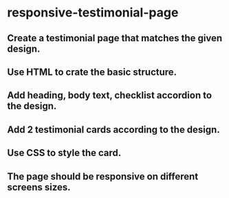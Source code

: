 # responsive-testimonial-page

## Create a testimonial page that matches the given design.
## Use HTML to crate the basic structure.
## Add heading, body text, checklist accordion to the design.
## Add 2 testimonial cards according to the design.
## Use CSS to style the card.
## The page should be responsive on different screens sizes.